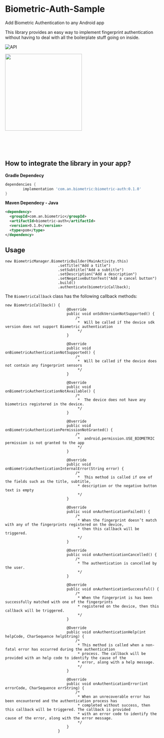 # Biometric-Auth-Sample
Add Biometric Authentication to any Android app</br>

This library provides an easy way to implement fingerprint authentication without having to deal with all the boilerplate stuff going on inside.

<img src="https://img.shields.io/badge/API-23%2B-blue.svg?style=flat" style="max-width:100%;" alt="API" data-canonical-src="https://img.shields.io/badge/API-23%2B-blue.svg?style=flat" style="max-width:100%;">


<p><a href="https://github.com/anitaa1990/Biometric-Auth-Sample/blob/master/media/1.png" target="_blank"><img src="https://github.com/anitaa1990/Biometric-Auth-Sample/blob/master/media/1.png" width="250" style="max-width:100%;"></a></p>
</br></br></br>



<h2>How to integrate the library in your app?</h2>
<b>Gradle Dependecy</b></br>

```gradle
dependencies {
        implementation 'com.an.biometric:biometric-auth:0.1.0'
}
```

<b>Maven Dependecy - Java</b></br>
```xml
<dependency>
  <groupId>com.an.biometric</groupId>
  <artifactId>biometric-auth</artifactId>
  <version>0.1.0</version>
  <type>pom</type>
</dependency>
```

<h2>Usage</h2>

```
new BiometricManager.BiometricBuilder(MainActivity.this)
                        .setTitle("Add a title")
                        .setSubtitle("Add a subtitle")
                        .setDescription("Add a description")
                        .setNegativeButtonText("Add a cancel button")
                        .build()
                        .authenticate(biometricCallback);
```

The ```BiometricCallback``` class has the following callback methods:

```
new BiometricCallback() {
                            @Override
                            public void onSdkVersionNotSupported() {
                                /*  
                                 *  Will be called if the device sdk version does not support Biometric authentication
                                 */
                            }

                            @Override
                            public void onBiometricAuthenticationNotSupported() {
                                /*  
                                 *  Will be called if the device does not contain any fingerprint sensors 
                                 */
                            }

                            @Override
                            public void onBiometricAuthenticationNotAvailable() {
                                /*  
                                 *  The device does not have any biometrics registered in the device.
                                 */
                            }

                            @Override
                            public void onBiometricAuthenticationPermissionNotGranted() {
                                /*  
                                 *  android.permission.USE_BIOMETRIC permission is not granted to the app
                                 */
                            }

                            @Override
                            public void onBiometricAuthenticationInternalError(String error) {
                                /*  
                                 *  This method is called if one of the fields such as the title, subtitle, 
                                 * description or the negative button text is empty
                                 */
                            }

                            @Override
                            public void onAuthenticationFailed() {
                                /*  
                                 * When the fingerprint doesn’t match with any of the fingerprints registered on the device, 
                                 * then this callback will be triggered.
                                 */
                            }

                            @Override
                            public void onAuthenticationCancelled() {
                                /*  
                                 * The authentication is cancelled by the user. 
                                 */
                            }

                            @Override
                            public void onAuthenticationSuccessful() {
                                /*  
                                 * When the fingerprint is has been successfully matched with one of the fingerprints   
                                 * registered on the device, then this callback will be triggered. 
                                 */
                            }

                            @Override
                            public void onAuthenticationHelp(int helpCode, CharSequence helpString) {
                                /*  
                                 * This method is called when a non-fatal error has occurred during the authentication 
                                 * process. The callback will be provided with an help code to identify the cause of the 
                                 * error, along with a help message.
                                 */
                            }

                            @Override
                            public void onAuthenticationError(int errorCode, CharSequence errString) {
                                /*  
                                 * When an unrecoverable error has been encountered and the authentication process has 
                                 * completed without success, then this callback will be triggered. The callback is provided 
                                 * with an error code to identify the cause of the error, along with the error message. 
                                 */
                            }
                        }

```



